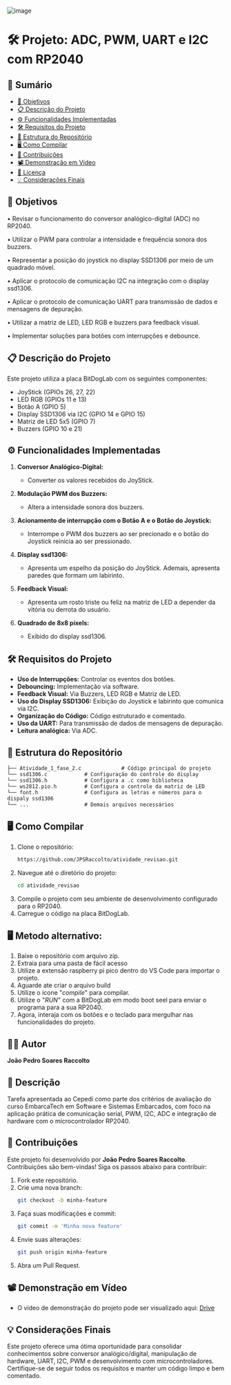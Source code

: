 ![image](https://github.com/user-attachments/assets/f2a5c9b8-6208-4723-8f46-1d74be421827)


# 🛠️ Projeto: ADC, PWM, UART e I2C com RP2040

## 📑 Sumário
- [🎯 Objetivos](#-objetivos)
- [📋 Descrição do Projeto](#-descrição-do-projeto)
- [⚙️ Funcionalidades Implementadas](#%EF%B8%8F-funcionalidades-implementadas)
- [🛠️ Requisitos do Projeto](#%EF%B8%8F-requisitos-do-projeto)
- [📂 Estrutura do Repositório](#-estrutura-do-reposit%C3%A1rio)
- [🖥️ Como Compilar](#%EF%B8%8F-como-compilar)
- [🤝 Contribuições](#-contribui%C3%A7%C3%B5es)
- [📽️ Demonstração em Vídeo](#%EF%B8%8F-demonstra%C3%A7%C3%A3o-em-v%C3%ADdeo)
- [📜 Licença](#-licen%C3%A7a)
- [💡 Considerações Finais](#-considera%C3%A7%C3%B5es-finais)

## 🎯 Objetivos
• Revisar o funcionamento do conversor analógico-digital (ADC) no RP2040.

• Utilizar o PWM para controlar a intensidade e frequência sonora dos buzzers.

• Representar a posição do joystick no display SSD1306 por meio de um quadrado móvel.

• Aplicar o protocolo de comunicação I2C na integração com o display ssd1306.

• Aplicar o protocolo de comunicação UART para transmissão de dados e mensagens de depuração.

• Utilizar a matriz de LED, LED RGB e buzzers para feedback visual.

• Implementar soluções para botões com interrupções e debounce.

## 📋 Descrição do Projeto
Este projeto utiliza a placa BitDogLab com os seguintes componentes:
- JoyStick (GPIOs 26, 27, 22)
- LED RGB (GPIOs 11 e 13)
- Botão A (GPIO 5)
- Display SSD1306 via I2C (GPIO 14 e GPIO 15)
- Matriz de LED 5x5 (GPIO 7)
- Buzzers (GPIO 10 e 21)
  
## ⚙️ Funcionalidades Implementadas
1. **Conversor Analógico-Digital:**
   - Converter os valores recebidos do JoyStick.
     
2. **Modulação PWM dos Buzzers:**
   - Altera a intensidade sonora dos buzzers.
     
3. **Acionamento de interrupção com o Botão A e o Botão do Joystick:**
   - Interrompe o PWM dos buzzers ao ser precionado e o botão do Joystick reinicia ao ser pressionado.

4. **Display ssd1306:**
   - Apresenta um espelho da posição do JoyStick. Ademais, apresenta paredes que formam um labirinto.

5. **Feedback Visual:**     
   - Apresenta um rosto triste ou feliz na matriz de LED a depender da vitória ou derrota do usuário.

6. **Quadrado de 8x8 pixels:**
   - Exibido do display ssd1306.
     
## 🛠️ Requisitos do Projeto
- **Uso de Interrupções:** Controlar os eventos dos botões.
- **Debouncing:** Implementação via software.
- **Feedback Visual:** Via Buzzers, LED RGB e Matriz de LED.
- **Uso do Display SSD1306:** Exibição do Joystick e labirinto que comunica via I2C.
- **Organização do Código:** Código estruturado e comentado.
- **Uso da UART:** Para transmissão de dados de mensagens de depuração.
- **Leitura analógica:** Via ADC.

## 📂 Estrutura do Repositório
```
├── Atividade_1_fase_2.c             # Código principal do projeto
└── ssd1306.c            # Configuração do controle do display
└── ssd1306.h            # Configura a .c como biblioteca
└── ws2812.pio.h         # Configura o controle da matriz de LED
└── font.h               # Configura as letras e números para o dispaly ssd1306
└── ...                  # Demais arquivos necessários
```

## 🖥️ Como Compilar
1. Clone o repositório:
   ```bash
   https://github.com/JPSRaccolto/atividade_revisao.git
   ```
2. Navegue até o diretório do projeto:
   ```bash
   cd atividade_revisao
   ```
3. Compile o projeto com seu ambiente de desenvolvimento configurado para o RP2040.
4. Carregue o código na placa BitDogLab.

## 🖥️ Metodo alternativo:
1. Baixe o repositório com arquivo zip.
2. Extraia para uma pasta de fácil acesso
3. Utilize a extensão raspberry pi pico dentro do VS Code para importar o projeto.
4. Aguarde ate criar o arquivo build
5. Utilize o ícone "_compile_" para compilar.
6. Utilize o "_RUN_" com a BitDogLab em modo boot seel para enviar o programa para a sua RP2040.
7. Agora, interaja com os botões e o teclado para mergulhar nas funcionalidades do projeto.

## 🧑‍💻 Autor
**João Pedro Soares Raccolto**

## 📝 Descrição
Tarefa apresentada ao Cepedi como parte dos critérios de avaliação do curso EmbarcaTech em Software e Sistemas Embarcados, com foco na aplicação prática de comunicação serial, PWM, I2C, ADC e integração de hardware com o microcontrolador RP2040.

## 🤝 Contribuições
Este projeto foi desenvolvido por **João Pedro Soares Raccolto**.
Contribuições são bem-vindas! Siga os passos abaixo para contribuir:

1. Fork este repositório.
2. Crie uma nova branch:
   ```bash
   git checkout -b minha-feature
   ```
3. Faça suas modificações e commit:
   ```bash
   git commit -m 'Minha nova feature'
   ```
4. Envie suas alterações:
   ```bash
   git push origin minha-feature
   ```
5. Abra um Pull Request.

## 📽️ Demonstração em Vídeo
- O vídeo de demonstração do projeto pode ser visualizado aqui: [Drive]([https://drive.google.com/file/d/1PxKWCw_stxOIgTNSCgIACTfDbgvxRU92/view?usp=sharing](https://drive.google.com/file/d/12uIxSjHNvvYUlo6QIuSOJo8DHYGK5s_F/view?usp=sharing))

## 💡 Considerações Finais
Este projeto oferece uma ótima oportunidade para consolidar conhecimentos sobre conversor analógico/digital, manipulação de hardware, UART,
I2C, PWM e desenvolvimento com microcontroladores. Certifique-se de seguir todos os requisitos e manter um código limpo e bem comentado.

